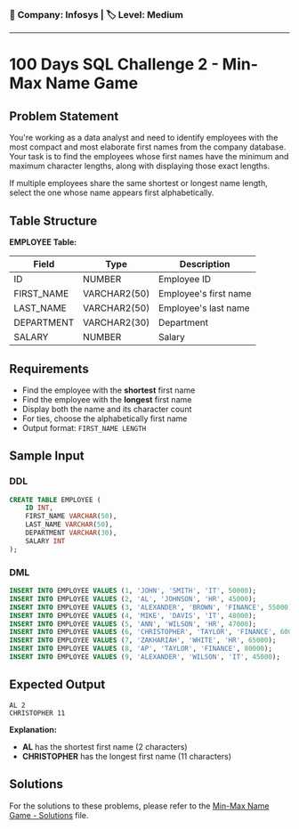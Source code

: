 ### 💼 **Company:** Infosys   |   🏷️ **Level:** Medium

---

# 100 Days SQL Challenge 2 - Min-Max Name Game

## Problem Statement

You're working as a data analyst and need to identify employees with the most compact and most elaborate first names from the company database. Your task is to find the employees whose first names have the minimum and maximum character lengths, along with displaying those exact lengths.

If multiple employees share the same shortest or longest name length, select the one whose name appears first alphabetically.

## Table Structure

**EMPLOYEE Table:**

| Field | Type | Description |
|-------|------|-------------|
| ID | NUMBER | Employee ID |
| FIRST_NAME | VARCHAR2(50) | Employee's first name |
| LAST_NAME | VARCHAR2(50) | Employee's last name |
| DEPARTMENT | VARCHAR2(30) | Department |
| SALARY | NUMBER | Salary |

## Requirements

- Find the employee with the **shortest** first name
- Find the employee with the **longest** first name
- Display both the name and its character count
- For ties, choose the alphabetically first name
- Output format: `FIRST_NAME LENGTH`

## Sample Input

### DDL
```sql
CREATE TABLE EMPLOYEE (
    ID INT,
    FIRST_NAME VARCHAR(50),
    LAST_NAME VARCHAR(50),
    DEPARTMENT VARCHAR(30),
    SALARY INT
);
```

### DML
```sql
INSERT INTO EMPLOYEE VALUES (1, 'JOHN', 'SMITH', 'IT', 50000);
INSERT INTO EMPLOYEE VALUES (2, 'AL', 'JOHNSON', 'HR', 45000);
INSERT INTO EMPLOYEE VALUES (3, 'ALEXANDER', 'BROWN', 'FINANCE', 55000);
INSERT INTO EMPLOYEE VALUES (4, 'MIKE', 'DAVIS', 'IT', 48000);
INSERT INTO EMPLOYEE VALUES (5, 'ANN', 'WILSON', 'HR', 47000);
INSERT INTO EMPLOYEE VALUES (6, 'CHRISTOPHER', 'TAYLOR', 'FINANCE', 60000);
INSERT INTO EMPLOYEE VALUES (7, 'ZAKHARIAH', 'WHITE', 'HR', 65000);
INSERT INTO EMPLOYEE VALUES (8, 'AP', 'TAYLOR', 'FINANCE', 80000);
INSERT INTO EMPLOYEE VALUES (9, 'ALEXANDER', 'WILSON', 'IT', 45000);
```

## Expected Output

```
AL 2
CHRISTOPHER 11
```

**Explanation:**
- **AL** has the shortest first name (2 characters)
- **CHRISTOPHER** has the longest first name (11 characters)

## Solutions

For the solutions to these problems, please refer to the [Min-Max Name Game - Solutions](sql_challenge_solutions.md) file.
